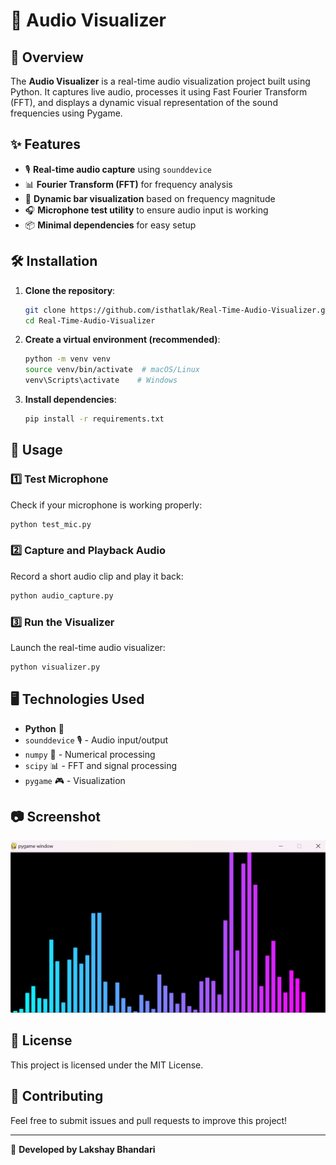 # 🎵 Audio Visualizer

## 📌 Overview
The **Audio Visualizer** is a real-time audio visualization project built using Python. It captures live audio, processes it using Fast Fourier Transform (FFT), and displays a dynamic visual representation of the sound frequencies using Pygame.

## ✨ Features
- 🎙️ **Real-time audio capture** using `sounddevice`
- 📊 **Fourier Transform (FFT)** for frequency analysis
- 🎨 **Dynamic bar visualization** based on frequency magnitude
- 🎧 **Microphone test utility** to ensure audio input is working
- 📦 **Minimal dependencies** for easy setup

## 🛠️ Installation
1. **Clone the repository**:
   ```sh
   git clone https://github.com/isthatlak/Real-Time-Audio-Visualizer.git
   cd Real-Time-Audio-Visualizer
   ```

2. **Create a virtual environment (recommended)**:
   ```sh
   python -m venv venv
   source venv/bin/activate  # macOS/Linux
   venv\Scripts\activate    # Windows
   ```

3. **Install dependencies**:
   ```sh
   pip install -r requirements.txt
   ```

## 🚀 Usage
### **1️⃣ Test Microphone**
Check if your microphone is working properly:
```sh
python test_mic.py
```

### **2️⃣ Capture and Playback Audio**
Record a short audio clip and play it back:
```sh
python audio_capture.py
```

### **3️⃣ Run the Visualizer**
Launch the real-time audio visualizer:
```sh
python visualizer.py
```

## 🖥️ Technologies Used
- **Python** 🐍
- `sounddevice` 🎙️ - Audio input/output
- `numpy` 🔢 - Numerical processing
- `scipy` 📊 - FFT and signal processing
- `pygame` 🎮 - Visualization

## 📷 Screenshot
![Visualizer Screenshot](screenshot.png)

## 📜 License
This project is licensed under the MIT License.

## 🤝 Contributing
Feel free to submit issues and pull requests to improve this project!

---
🚀 **Developed by Lakshay Bhandari**


